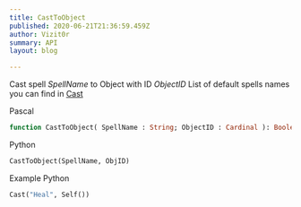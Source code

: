 ```yaml
---
title: CastToObject
published: 2020-06-21T21:36:59.459Z
author: Vizit0r
summary: API
layout: blog

---
```


 



Cast spell *SpellName* to Object with ID *ObjectID*
List of default spells names you can find in [Cast](../Cast)

Pascal

```pascal
function CastToObject( SpellName : String; ObjectID : Cardinal ): Boolean
```



Python

```python
CastToObject(SpellName, ObjID)
```



Example Python

```python
Cast("Heal", Self())
```
